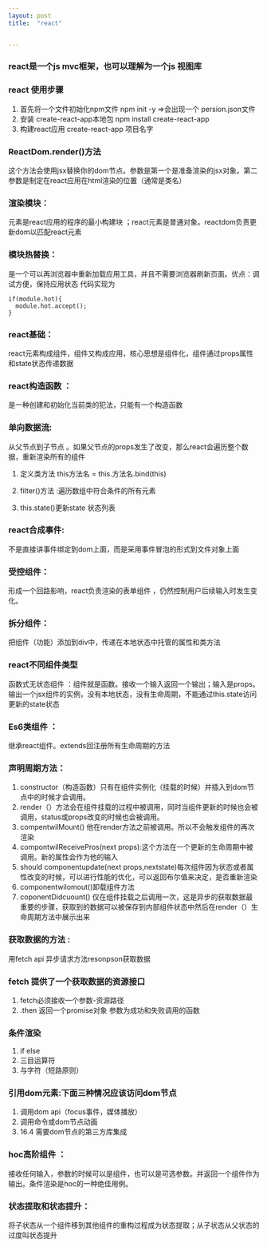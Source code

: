 ```yaml
---
layout: post
title:  "react"


---
```


### react是一个js mvc框架，也可以理解为一个js 视图库

 

###  react 使用步骤

1. 首先将一个文件初始化npm文件 npm  init -y =>会出现一个           persion.json文件
2. 安装 create-react-app本地包  npm install  create-react-app
3. 构建react应用 create-react-app 项目名字



###  ReactDom.render()方法  

这个方法会使用jsx替换你的dom节点。参数是第一个是准备渲染的jsx对象。第二参数是制定在react应用在html渲染的位置（通常是类名）



### 渲染模块：

元素是react应用的程序的最小构建块 ；react元素是普通对象。reactdom负责更新dom以匹配react元素

### 模块热替换：

是一个可以再浏览器中重新加载应用工具，并且不需要浏览器刷新页面。优点：调试方便，保持应用状态 代码实现为

```
if(module.hot){
  module.hot.accept();
}
```



### react基础：

react元素构成组件，组件又构成应用，核心思想是组件化，组件通过props属性和state状态传递数据

### react构造函数 ：

是一种创建和初始化当前类的犯法，只能有一个构造函数

### 单向数据流:

 从父节点到子节点 。如果父节点的props发生了改变，那么react会遍历整个数据，重新渲染所有的组件

1. 定义类方法  this方法名  = this.方法名.bind(this)

2.  filter()方法 :遍历数组中符合条件的所有元素

3.  this.state()更新state 状态列表

   

### react合成事件:

 不是直接讲事件绑定到dom上面，而是采用事件冒泡的形式到文件对象上面

### 受控组件：

形成一个回路影响，react负责渲染的表单组件 ，仍然控制用户后续输入时发生变化。

### 拆分组件：

把组件（功能）添加到div中，传递在本地状态中托管的属性和类方法



### react不同组件类型

函数式无状态组件 ：组件就是函数。接收一个输入返回一个输出；输入是props。输出一个jsx组件的实例，没有本地状态，没有生命周期，不能通过this.state访问更新的state状态



###  Es6类组件 ：

继承react组件。extends回注册所有生命周期的方法

### 声明周期方法：

1.  constructor（构造函数）只有在组件实例化（挂载的时候）并插入到dom节点中的时候才会调用。
2.  render（）方法会在组件挂载的过程中被调用，同时当组件更新的时候也会被调用，status或props改变的时候也会被调用。
3. compentwilMount() 他在render方法之前被调用。所以不会触发组件的再次渲染
4.  compontwilReceivePros(next props):这个方法在一个更新的生命周期中被调用。新的属性会作为他的输入
5. should componentupdate(next props,nextstate)每次组件因为状态或者属性改变的时候，可以进行性能的优化，可以返回布尔值来决定，是否重新渲染
6.  componentwilomout()卸载组件方法
7. coponentDidcuount() 仅在组件挂载之后调用一次，这是异步的获取数据最重要的步骤，获取到的数据可以被保存到内部组件状态中然后在render（）生命周期方法中展示出来



### 获取数据的方法 :

用fetch api 异步请求方法resonpson获取数据

### fetch 提供了一个获取数据的资源接口

1.  fetch必须接收一个参数-资源路径 
2. .then 返回一个promise对象 参数为成功和失败调用的函数 

### 条件渲染

1.  if else
2.  三目运算符
3. 与字符（短路原则）

### 引用dom元素:下面三种情况应该访问dom节点

1. 调用dom api（focus事件，媒体播放）
2.  调用命令或dom节点动画
3. 16.4 需要dom节点的第三方库集成

### hoc高阶组件 ：

接收任何输入，参数的时候可以是组件，也可以是可选参数。并返回一个组件作为输出。条件渲染是hoc的一种绝佳用例。

### 状态提取和状态提升：

将子状态从一个组件移到其他组件的重构过程成为状态提取；从子状态从父状态的过度叫状态提升

#### #### 

[jekyll-docs]: https://jekyllrb.com/docs/home
[jekyll-gh]:   https://github.com/jekyll/jekyll
[jekyll-talk]: https://talk.jekyllrb.com/
